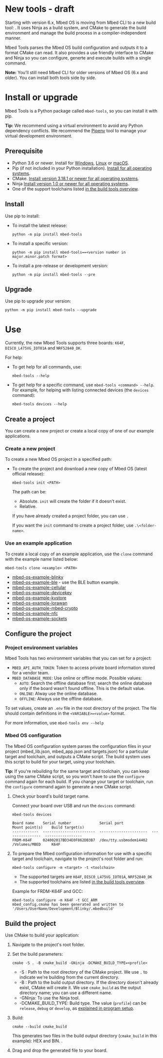 # New tools - draft

<!--this currently duplicates the intro in the general Tools Intro page-->

Starting with version 6.x, Mbed OS is moving from Mbed CLI to a new build tool: <!--that has no proper name yet-->. It uses Ninja as a build system, and CMake to generate the build environment and manage the build process in a compiler-independent manner. <!--need better phrasing-->

Mbed Tools parses the Mbed OS build configuration and outputs it to a format CMake can read. It also provides a use friendly interface to CMake and Ninja so you can configure, generte and execute builds with a single command.


<span class="notes">**Note:** You'll still need Mbed CLI for older versions of Mbed OS (6.x and older). You can install both tools side by side.</span>

# Install or upgrade

Mbed Tools is a Python package called `mbed-tools`, so you can install it with pip.
<!--other than being a super vague name, it's a problem that it's a single tool with a plural name. "Mbed Tools is"  just parses as an error!-->

<span class="tips">**Tip:** We recommend using a virtual environment to avoid any Python dependency conflicts. We recommend the [Pipenv](https://github.com/pypa/pipenv/blob/master/README.md) tool to manage your virtual development environment.

## Prerequisite

- Python 3.6 or newer. Install for [Windows](https://docs.python.org/3/using/windows.html), [Linux](https://docs.python.org/3/using/unix.html) or [macOS](https://docs.python.org/3/using/mac.html).
- Pip (if not included in your Python installation). [Install for all operating systems](https://pip.pypa.io/en/stable/installing/).
- CMake. [Install version 3.18.1 or newer for all operating systems](https://cmake.org/install/).
- Ninja [Install version 1.0 or newer for all operating systems](https://github.com/ninja-build/ninja/wiki/Pre-built-Ninja-packages).
- One of the support toolchains listed [in the build tools overview](../build-tools/index.html).

## Install

Use pip to install:

- To install the latest release:

    ```
    python -m pip install mbed-tools
    ```

- To install a specific version:

    ```
    python -m pip install mbed-tools==<version number in major.minor.patch format>
    ```

- To install a pre-release or development version:

    ```
    python -m pip install mbed-tools --pre
    ```

## Upgrade

Use pip to upgrade your version:

```
python -m pip install mbed-tools --upgrade
```

# Use

Currently, the new Mbed Tools supports three boards: `K64F`, `DISCO_L475VG_IOT01A` and `NRF52840_DK`.

For help:

- To get help for all commands, use:

    ```
    mbed-tools --help
    ```

- To get help for a specific command, use `mbed-tools <command> --help`. For example, for helping with listing connected devices (the `devices` command):

    ```
    mbed-tools devices --help
    ```

## Create a project

You can create a new project or create a local copy of one of our example applications.

### Create a new project

To create a new Mbed OS project in a specified path:

- To create the project and download a new copy of Mbed OS (latest official release):

    ```
    mbed-tools init <PATH>
    ```

    The path can be:
    - Absolute. `init` will create the folder if it doesn't exist.
    - Relative.

    If you have already created a project folder, you can use `.`

    If you want the `init` command to create a project folder, use `.\<folder-name>`.

### Use an example application

To create a local copy of an example application, use the `clone` command with the example name listed below:

```
mbed-tools clone <example> <PATH>
````

- [mbed-os-example-blinky](https://github.com/ARMmbed/mbed-os-example-blinky)
- [mbed-os-example-ble](https://github.com/ARMmbed/mbed-os-example-ble) - use the BLE button example.
- [mbed-os-example-cellular](https://github.com/ARMmbed/mbed-os-example-cellular)
- [mbed-os-example-devicekey](https://github.com/ARMmbed/mbed-os-example-devicekey)
- [mbed-os-example-kvstore](https://github.com/ARMmbed/mbed-os-example-kvstore)
- [mbed-os-example-lorawan](https://github.com/ARMmbed/mbed-os-example-lorawan)
- [mbed-os-example-mbed-crypto](https://github.com/ARMmbed/mbed-os-example-mbed-crypto)
- [mbed-os-example-nfc](https://github.com/ARMmbed/mbed-os-example-nfc)
- [mbed-os-example-sockets](https://github.com/ARMmbed/mbed-os-example-sockets)


## Configure the project


### Project environment variables

Mbed Tools has two environment variables that you can set for a project:

- `MBED_API_AUTH_TOKEN`: Token to access private board information stored for a vendor team.
- `MBED_DATABASE_MODE`: Use online or offline mode. Possible values:
    - `AUTO`: Search the offline database first; search the online database only if the board wasn't found offline. This is the default value.
    - `ONLINE`: Alway use the online database.
    - `OFFLINE`: Always use the offline database.

To set values, create an `.env` file in the root directory of the project. The file should contain definitions in the `<VARIABLE>=<value>` format.

For more information, use `mbed-tools env --help`

### Mbed OS configuration

The Mbed OS configuration system parses the configuration files in your project (mbed_lib.json, mbed_app.json and targets.json) for a particular target and toolchain, and outputs a CMake script. The build system uses this script to build for your target, using your toolchain.

<span class="tips">**Tip:** If you're rebuilding for the same target and toolchain, you can keep using the same CMake script, so you won't have to use the `configure` command again for each build. If you change your target or toolchain, run the `configure` command again to generate a new CMake script.</span>

1. Check your board's build target name.

    Connect your board over USB and run the `devices` command:

    ```
    mbed-tools devices

    Board name    Serial number             Serial port             Mount point(s)    Build target(s)
    ------------  ------------------------  ----------------------  ----------------  -----------------
    FRDM-K64F     024002017BD34E0F862DB3B7  /dev/tty.usbmodem14402  /Volumes/MBED     K64F
    ```
1. To prepare the Mbed configuration information for use with a specific target and toolchain, navigate to the project's root folder and run:

    ```
    mbed-tools configure -m <target> -t <toolchain>
    ```

    - The supported targets are `K64F`, `DISCO_L475VG_IOT01A`, `NRF52840_DK`
    - The supported toolchains are listed [in the build tools overview](../build-tools/index.html).

    Example for FRDM-K64F and GCC:

    ```
    mbed-tools configure -m K64F -t GCC_ARM
    mbed_config.cmake has been generated and written to '/Users/UserName/Development/Blinky/.mbedbuild'
    ```

## Build the project

Use CMake to build your application:

1. Navigate to the project's root folder.
1. Set the build parameters:

    ```
    cmake -S . -B cmake_build -GNinja -DCMAKE_BUILD_TYPE=<profile>
    ```
    - -S <path-to-source>: Path to the root directory of the CMake project. We use `.` to indicate we're building from the current directory.<!--at no point until now did we tell them to navigate to the directory, though-->
    - -B <path-to-build>: Path to the build output directory. If the directory doesn't already exist, CMake will create it. We use `cmake_build` as the output directory name; you can use a different name.
    - -GNinja: To use the Ninja tool.
    - -DCMAKE_BUILD_TYPE: Build type. The value (`profile`) can be `release`, `debug` or `develop`, as [explained in program setup](../program-setup/build-profiles-and-rules.html).

1. Build:

    ```
    cmake --build cmake_build
    ```

    This generates two files in the build output directory (`cmake_build` in this example): HEX and BIN. <!--find a place where we explain where HEX is useful and link to it-->.

1. Drag and drop the generated file to your board.
